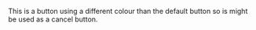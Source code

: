 This is a button using a different colour than the default button so is might be used as a cancel button. 
